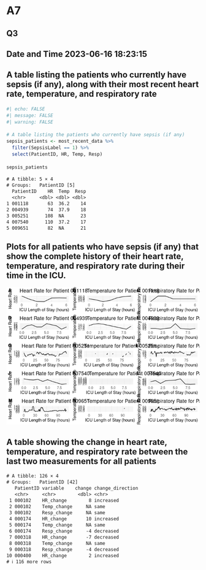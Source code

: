# A7

## Q3

## Date and Time 2023-06-16 18:23:15

## A table listing the patients who currently have sepsis (if any), along with their most recent heart rate, temperature, and respiratory rate

``` r
#| echo: FALSE
#| message: FALSE
#| warning: FALSE

# A table listing the patients who currently have sepsis (if any)
sepsis_patients <- most_recent_data %>%
  filter(SepsisLabel == 1) %>%
  select(PatientID, HR, Temp, Resp)

sepsis_patients
```

    # A tibble: 5 × 4
    # Groups:   PatientID [5]
      PatientID    HR  Temp  Resp
      <chr>     <dbl> <dbl> <dbl>
    1 001118       63  36.2    14
    2 004939       74  37.9    18
    3 005251      108  NA      23
    4 007540      110  37.2    17
    5 009651       82  NA      21

## Plots for all patients who have sepsis (if any) that show the complete history of their heart rate, temperature, and respiratory rate during their time in the ICU.

![](A7_Q4_files/figure-commonmark/unnamed-chunk-4-1.png)

## A table showing the change in heart rate, temperature, and respiratory rate between the last two measurements for all patients

    # A tibble: 126 × 4
    # Groups:   PatientID [42]
       PatientID variable    change change_direction
       <chr>     <chr>        <dbl> <chr>           
     1 000102    HR_change        8 increased       
     2 000102    Temp_change     NA same            
     3 000102    Resp_change     NA same            
     4 000174    HR_change       10 increased       
     5 000174    Temp_change     NA same            
     6 000174    Resp_change     -4 decreased       
     7 000318    HR_change       -7 decreased       
     8 000318    Temp_change     NA same            
     9 000318    Resp_change     -4 decreased       
    10 000400    HR_change        2 increased       
    # ℹ 116 more rows
